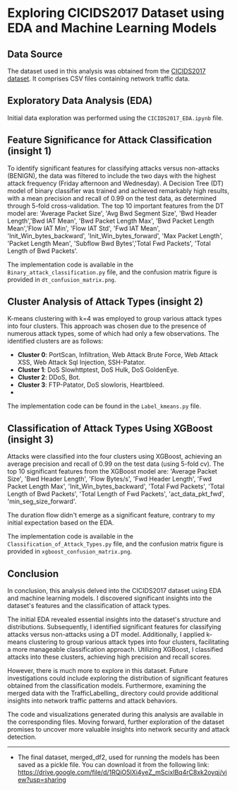 # Exploring CICIDS2017 Dataset using EDA and Machine Learning Models

## Data Source
The dataset used in this analysis was obtained from the [CICIDS2017 dataset](https://www.unb.ca/cic/datasets/ids-2017.html). It comprises CSV files containing network traffic data.

## Exploratory Data Analysis (EDA)
Initial data exploration was performed using the `CICIDS2017_EDA.ipynb` file.

## Feature Significance for Attack Classification (insight 1)
To identify significant features for classifying attacks versus non-attacks (BENIGN), the data was filtered to include the two days with the highest attack frequency (Friday afternoon and Wednesday). A Decision Tree (DT) model of binary classifier was trained and achieved remarkably high results, with a mean precision and recall of 0.99 on the test data, as determined through 5-fold cross-validation. The top 10 important features from the DT model are: 'Average Packet Size', 'Avg Bwd Segment Size', 'Bwd Header Length','Bwd IAT Mean', 'Bwd Packet Length Max', 'Bwd Packet Length Mean','Flow IAT Min', 'Flow IAT Std', 'Fwd IAT Mean', 'Init_Win_bytes_backward', 'Init_Win_bytes_forward', 'Max Packet Length', 'Packet Length Mean', 'Subflow Bwd Bytes','Total Fwd Packets', 'Total Length of Bwd Packets'. 

The implementation code is available in the `Binary_attack_classification.py` file, and the confusion matrix figure is provided in `dt_confusion_matrix.png`.

## Cluster Analysis of Attack Types (insight 2)
K-means clustering with k=4 was employed to group various attack types into four clusters. This approach was chosen due to the presence of numerous attack types, some of which had only a few observations. The identified clusters are as follows:
- **Cluster 0**: PortScan, Infiltration, Web Attack Brute Force, Web Attack XSS, Web Attack Sql Injection, SSH-Patator. 
- **Cluster 1**: DoS Slowhttptest, DoS Hulk, DoS GoldenEye.
- **Cluster 2**: DDoS, Bot. 
- **Cluster 3**: FTP-Patator, DoS slowloris, Heartbleed.
- 
The implementation code can be found in the `Label_kmeans.py` file.

## Classification of Attack Types Using XGBoost (insight 3)
Attacks were classified into the four clusters using XGBoost, achieving an average precision and recall of 0.99 on the test data (using 5-fold cv). The top 10 significant features from the XGBoost model are: 'Average Packet Size', 'Bwd Header Length', 'Flow Bytes/s', 'Fwd Header Length', 'Fwd Packet Length Max', 'Init_Win_bytes_backward', 'Total Fwd Packets', 'Total Length of Bwd Packets', 'Total Length of Fwd Packets', 'act_data_pkt_fwd', 'min_seg_size_forward'. 

The duration flow didn't emerge as a significant feature, contrary to my initial expectation based on the EDA.

The implementation code is available in the `Classification_of_Attack_Types.py` file, and the confusion matrix figure is provided in `xgboost_confusion_matrix.png`.

## Conclusion
In conclusion, this analysis delved into the CICIDS2017 dataset using EDA and machine learning models. I discovered significant insights into the dataset's features and the classification of attack types.

The initial EDA revealed essential insights into the dataset's structure and distributions. Subsequently, I identified significant features for classifying attacks versus non-attacks using a DT model. Additionally, I applied k-means clustering to group various attack types into four clusters, facilitating a more manageable classification approach. Utilizing XGBoost, I classified attacks into these clusters, achieving high precision and recall scores.

However, there is much more to explore in this dataset. Future investigations could include exploring the distribution of significant features obtained from the classification models. Furthermore, examining the merged data with the TrafficLabelling_ directory could provide additional insights into network traffic patterns and attack behaviors.

The code and visualizations generated during this analysis are available in the corresponding files. Moving forward, further exploration of the dataset promises to uncover more valuable insights into network security and attack detection.

___________________________________________________________________________________________________________________________________________

* The final dataset, merged_df2, used for running the models has been saved as a pickle file. You can download it from the following link: https://drive.google.com/file/d/1RQiO5IXi4yeZ_mScixlBq4rC8xk2oyqj/view?usp=sharing 


